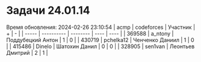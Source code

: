 # Задачи 24.01.14
Время обновления: 2024-02-26 23:10:54
| acmp  | codeforces | Участник | +    | -    |
| ----- | ---------- | -------- | ---- | ---- |
| 369588 | a_ntony | Поддубецкий Антон | 1 | 0 |
| 430719 | pchelka12 | Ченченко Даниил | 1 | 0 |
| 415486 | Dinelo | Шатохин Данил | 0 | 0 |
| 328905 | sen1van | Леонтьев Дмитрий | 2 | 1 |
